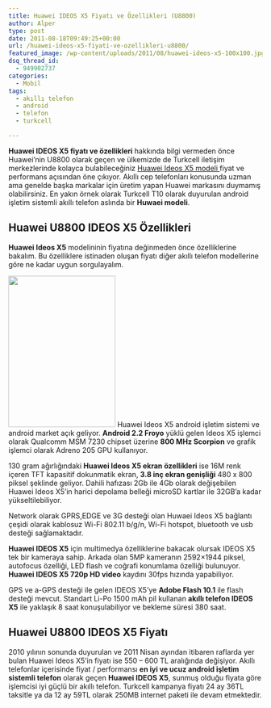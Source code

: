 ```yaml
---
title: Huawei IDEOS X5 Fiyatı ve Özellikleri (U8800)
author: Alper
type: post
date: 2011-08-18T09:49:25+00:00
url: /huawei-ideos-x5-fiyati-ve-ozellikleri-u8800/
featured_image: /wp-content/uploads/2011/08/huawei-ideos-x5-100x100.jpg
dsq_thread_id:
  - 949902737
categories:
  - Mobil
tags:
  - akıllı telefon
  - android
  - telefon
  - turkcell

---
```

**Huawei IDEOS X5 fiyatı ve özellikleri** hakkında bilgi vermeden önce Huawei&#8217;nin U8800 olarak geçen ve ülkemizde de Turkcell iletişim merkezlerinde kolayca bulabileceğiniz <a href="https://www.turkcell.com.tr/bireysel/cihazlar/Sayfalar/ceptelefonlari/ideos-x5.aspx" target="_blank">Huawei Ideos X5 modeli </a>fiyat ve performans açısından öne çıkıyor. Akıllı cep telefonları konusunda uzman ama genelde başka markalar için üretim yapan Huawei markasını duymamış olabilirsiniz. En yakın örnek olarak Turkcell T10 olarak duyurulan android işletim sistemli akıllı telefon aslında bir **Huwaei modeli**.

## Huawei U8800 IDEOS X5 Özellikleri

**Huawei Ideos X5** modelininin fiyatına değinmeden önce özelliklerine bakalım. Bu özelliklere istinaden oluşan fiyatı diğer akıllı telefon modellerine göre ne kadar uygun sorgulayalım.

<img class="alignright size-full wp-image-6521" title="huawei-ideos-x5" src="https://www.murekkep.org/wp-content/uploads/2011/08/huawei-ideos-x5.jpg" alt="" width="212" height="300" /> Huawei Ideos X5 android işletim sistemi ve android market açık geliyor. **Android 2.2 Froyo** yüklü gelen Ideos X5 işlemci olarak Qualcomm MSM 7230 chipset üzerine **800 MHz Scorpion** ve grafik işlemci olarak Adreno 205 GPU kullanıyor.

130 gram ağırlığındaki **Huawei Ideos X5 ekran özellikleri** ise 16M renk içeren TFT kapasitif dokunmatik ekran, **3.8 inç ekran genişliği** 480 x 800 piksel şeklinde geliyor. Dahili hafızası 2Gb ile 4Gb olarak değişebilen Huawei Ideos X5&#8217;in harici depolama belleği microSD kartlar ile 32GB&#8217;a kadar yükseltilebiliyor.

Network olarak GPRS,EDGE ve 3G desteği olan Huwaei Ideos X5 bağlantı çeşidi olarak kablosuz Wi-Fi 802.11 b/g/n, Wi-Fi hotspot, bluetooth ve usb desteği sağlamaktadır.

**Huawei IDEOS X5** için multimedya özelliklerine bakacak olursak IDEOS X5 tek bir kameraya sahip. Arkada olan 5MP kameranın 2592&#215;1944 piksel, autofocus özelliği, LED flash ve coğrafi konumlama özelliği bulunuyor. **Huawei IDEOS X5 720p HD video** kaydını 30fps hızında yapabiliyor.

GPS ve a-GPS desteği ile gelen IDEOS X5&#8217;ye **Adobe Flash 10.1** ile flash desteği mevcut. Standart Li-Po 1500 mAh pil kullanan **akıllı telefon IDEOS X5** ile yaklaşık 8 saat konuşulabiliyor ve bekleme süresi 380 saat.

## Huawei U8800 IDEOS X5 Fiyatı

2010 yılının sonunda duyurulan ve 2011 Nisan ayından itibaren raflarda yer bulan Huawei Ideos X5&#8217;in fiyatı ise 550 &#8211; 600 TL aralığında değişiyor. Akıllı telefonlar içerisinde fiyat / performansı **en iyi ve ucuz android işletim sistemli telefon** olarak geçen **Huawei IDEOS X5**, sunmuş olduğu fiyata göre işlemcisi iyi güçlü bir akıllı telefon. Turkcell kampanya fiyatı 24 ay 36TL taksitle ya da 12 ay 59TL olarak 250MB internet paketi ile devam etmektedir.